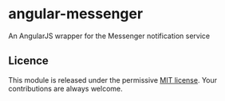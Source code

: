 # angular-messenger

An AngularJS wrapper for the Messenger notification service


## Licence
This module is released under the permissive [MIT license](http://revolunet.mit-license.org). Your contributions are always welcome.
